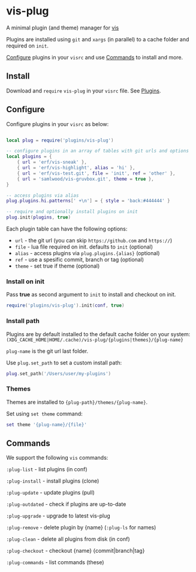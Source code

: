 # vis-plug

A minimal plugin (and theme) manager for [vis](https://github.com/martanne/vis)

Plugins are installed using `git` and `xargs` (in parallel) to a cache folder and required on `init`.

[Configure](#Configure) plugins in your `visrc` and use [Commands](#Commands) to install and more.

## Install

Download and `require` `vis-plug` in your `visrc` file. See [Plugins](https://github.com/martanne/vis/wiki/Plugins).

## Configure

Configure plugins in your `visrc` as below:

```Lua

local plug = require('plugins/vis-plug')

-- configure plugins in an array of tables with git urls and options 
local plugins = {
	{ url = 'erf/vis-sneak' },
	{ url = 'erf/vis-highlight', alias = 'hi' },
	{ url = 'erf/vis-test.git', file = 'init', ref = 'other' },
	{ url = 'samlwood/vis-gruvbox.git', theme = true },
}

-- access plugins via alias
plug.plugins.hi.patterns[' +\n'] = { style = 'back:#444444' }

-- require and optionally install plugins on init
plug.init(plugins, true)
```

Each plugin table can have the following options:

- `url` - the git url (you can skip `https://github.com` and `https://`)
- `file` - lua file required on init. defaults to `init` (optional)
- `alias` - access plugins via `plug.plugins.{alias}` (optional)
- `ref` - use a spesific commit, branch or tag (optional)
- `theme` - set true if theme (optional)

### Install on init

Pass **true** as second argument to `init` to install and checkout on init.

```Lua
require('plugins/vis-plug').init(conf, true)
```

### Install path

Plugins are by default installed to the default cache folder on your system: 
`(XDG_CACHE_HOME|HOME/.cache)/vis-plug/{plugins|themes}/{plug-name}`

`plug-name` is the git url last folder.

Use `plug.set_path` to set a custom install path:

```Lua
plug.set_path('/Users/user/my-plugins')
```

### Themes

Themes are installed to `{plug-path}/themes/{plug-name}`.

Set using `set theme` command:

```Lua
set theme '{plug-name}/{file}'
```

## Commands

We support the following `vis` commands:

`:plug-list` - list plugins (in conf)

`:plug-install` - install plugins (clone)

`:plug-update` - update plugins (pull)

`:plug-outdated` - check if plugins are up-to-date

`:plug-upgrade` - upgrade to latest vis-plug

`:plug-remove` - delete plugin by {name} (`:plug-ls` for names)

`:plug-clean` - delete all plugins from disk (in conf)

`:plug-checkout` - checkout {name} {commit|branch|tag}

`:plug-commands` - list commands (these)
